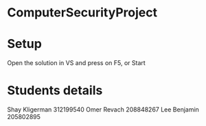 # ComputerSecurityProject

# Setup
Open the solution in VS and press on F5, or Start


# Students details
Shay Kligerman 312199540 
Omer Revach 208848267
Lee Benjamin 205802895
